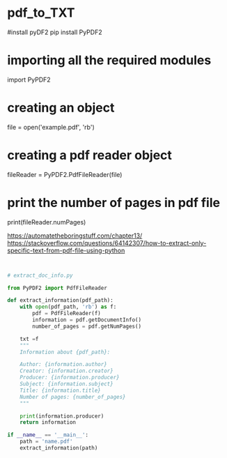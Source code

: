 # pdf_to_TXT

#install pyDF2
pip install PyPDF2

# importing all the required modules
import PyPDF2

# creating an object 
file = open('example.pdf', 'rb')

# creating a pdf reader object
fileReader = PyPDF2.PdfFileReader(file)

# print the number of pages in pdf file
print(fileReader.numPages)


https://automatetheboringstuff.com/chapter13/
https://stackoverflow.com/questions/64142307/how-to-extract-only-specific-text-from-pdf-file-using-python



```python


# extract_doc_info.py

from PyPDF2 import PdfFileReader

def extract_information(pdf_path):
    with open(pdf_path, 'rb') as f:
        pdf = PdfFileReader(f)
        information = pdf.getDocumentInfo()
        number_of_pages = pdf.getNumPages()

    txt =f
    """
    Information about {pdf_path}:

    Author: {information.author}
    Creator: {information.creator}
    Producer: {information.producer}
    Subject: {information.subject}
    Title: {information.title}
    Number of pages: {number_of_pages}
    """

    print(information.producer)
    return information

if __name__ == '__main__':
    path = 'name.pdf'
    extract_information(path)
    
 ```
